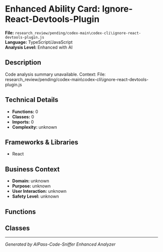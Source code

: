 # Enhanced Ability Card: Ignore-React-Devtools-Plugin

**File:** `research_review/pending/codex-main\codex-cli\ignore-react-devtools-plugin.js`  
**Language:** TypeScript/JavaScript  
**Analysis Level:** Enhanced with AI

## Description

Code analysis summary unavailable. Context: File: research_review/pending/codex-main\codex-cli\ignore-react-devtools-plugin.js

## Technical Details

- **Functions:** 0
- **Classes:** 0
- **Imports:** 0
- **Complexity:** unknown


## Frameworks & Libraries

- React



## Business Context

- **Domain:** unknown
- **Purpose:** unknown
- **User Interaction:** unknown
- **Safety Level:** unknown






## Functions



## Classes



---
*Generated by AIPass-Code-Sniffer Enhanced Analyzer*
